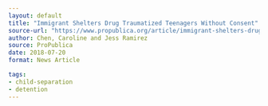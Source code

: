 ```yaml
---
layout: default
title: "Immigrant Shelters Drug Traumatized Teenagers Without Consent"
source-url: "https://www.propublica.org/article/immigrant-shelters-drug-traumatized-teenagers-without-consent"
author: Chen, Caroline and Jess Ramirez
source: ProPublica
date: 2018-07-20
format: News Article

tags:
- child-separation
- detention
---
```


